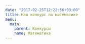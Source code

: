 ```yaml
---
date: "2017-02-25T12:22:56+03:00"
title: Наш конкурс по математике
menu: 
  main:
    parent: Конкурсы
    name: Математика
---
```

